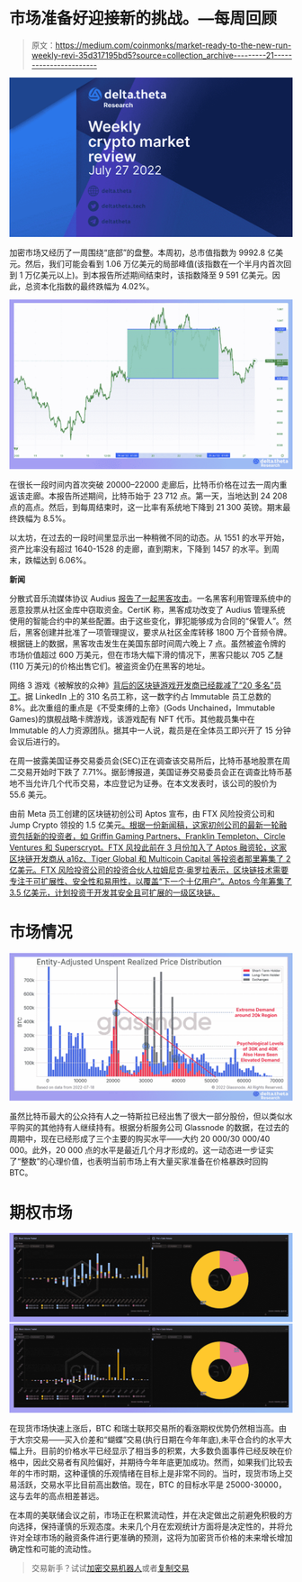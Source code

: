 # 市场准备好迎接新的挑战。—每周回顾

> 原文：<https://medium.com/coinmonks/market-ready-to-the-new-run-weekly-revi-35d317195bd5?source=collection_archive---------21----------------------->

![](img/52665ee55abec7c85d71e06eab806ecc.png)

加密市场又经历了一周围绕“底部”的盘整。本周初，总市值指数为 9992.8 亿美元。然后，我们可能会看到 1.06 万亿美元的局部峰值(该指数在一个半月内首次回到 1 万亿美元以上)。到本报告所述期间结束时，该指数降至 9 591 亿美元。因此，总资本化指数的最终跌幅为 4.02%。

![](img/3b1d49d63cc3d354b3f96dfb9ccc18d1.png)

在很长一段时间内首次突破 20000–22000 走廊后，比特币价格在过去一周内重返该走廊。本报告所述期间，比特币始于 23 712 点。第一天，当地达到 24 208 点的高点。然后，到每周结束时，这一比率有系统地下降到 21 300 英镑。期末最终跌幅为 8.5%。

以太坊，在过去的一段时间里显示出一种稍微不同的动态。从 1551 的水平开始，资产比率没有超过 1640-1528 的走廊，直到期末，下降到 1457 的水平。到周末，跌幅达到 6.06%。

**新闻**

分散式音乐流媒体协议 Audius [报告了一起黑客攻击](https://decrypt.co/105913/how-audius-was-hacked-6m-ethereum-tokens)。一名黑客利用管理系统中的恶意投票从社区金库中窃取资金。CertiK 称，黑客成功改变了 Audius 管理系统使用的智能合约中的某些配置。由于这些变化，罪犯能够成为合同的“保管人”。然后，黑客创建并批准了一项管理提议，要求从社区金库转移 1800 万个音频令牌。根据链上的数据，黑客攻击发生在美国东部时间周六晚上 7 点。虽然被盗令牌的市场价值超过 600 万美元，但在市场大幅下滑的情况下，黑客只能以 705 乙醚(110 万美元)的价格出售它们。被盗资金仍在黑客的地址。

网络 3 游戏《被解放的众神》[背后的区块链游戏开发商已经裁减了“20 多名”员工](https://www.gamedeveloper.com/business/web3-developer-immutable-games-studio-hit-with-layoffs)。据 LinkedIn 上的 310 名员工称，这一数字约占 Immutable 员工总数的 8%。此次重组的重点是《不受束缚的上帝》(Gods Unchained，Immutable Games)的旗舰战略卡牌游戏，该游戏配有 NFT 代币。其他裁员集中在 Immutable 的人力资源团队。据其中一人说，裁员是在全体员工即兴开了 15 分钟会议后进行的。

在周一披露美国证券交易委员会(SEC)正在调查该交易所后，比特币基地股票在周二交易开始时下跌了 7.71%。据彭博报道，美国证券交易委员会正在调查比特币基地不当允许几个代币交易，本应登记为证券。在本文发表时，该公司的股价为 55.6 美元。

由前 Meta 员工创建的区块链初创公司 Aptos 宣布，由 FTX 风险投资公司和 Jump Crypto 领投的 1.5 亿美元[。根据一份新闻稿，这家初创公司的最新一轮融资包括新的投资者，如 Griffin Gaming Partners、Franklin Templeton、Circle Ventures 和 Superscrypt。FTX 风投此前在 3 月份加入了 Aptos 融资轮，这家区块链开发商从 a16z、Tiger Global 和 Multicoin Capital 等投资者那里筹集了 2 亿美元。FTX 风险投资公司的投资合伙人拉姆尼克·奥罗拉表示，区块链技术需要专注于可扩展性、安全性和易用性，以覆盖“下一个十亿用户”。Aptos 今年筹集了 3.5 亿美元，计划投资于开发其安全且可扩展的一级区块链。](https://www.coindesk.com/business/2022/07/25/aptos-labs-raises-150m-to-revive-diem-in-ftx-ventures-led-funding-round/)

# 市场情况

![](img/f0cab75bb077ea5b2379a8e833e5232a.png)

虽然比特币最大的公众持有人之一特斯拉已经出售了很大一部分股份，但以类似水平购买的其他持有人继续持有。根据分析服务公司 Glassnode 的数据，在过去的周期中，现在已经形成了三个主要的购买水平——大约 20 000/30 000/40 000。此外，20 000 点的水平是最近几个月才形成的。这一动态进一步证实了“整数”的心理价值，也表明当前市场上有大量买家准备在价格暴跌时回购 BTC。

# 期权市场

![](img/2d480dab53c04534180a53d5ffcb8630.png)![](img/38aa0153fb690a0461bb16511847b261.png)

在现货市场快速上涨后，BTC 和瑞士联邦交易所的看涨期权优势仍然相当高。由于大宗交易——买入价差和“蝴蝶”交易(执行日期在今年年底),未平仓合约的水平大幅上升。目前的价格水平已经显示了相当多的积累，大多数负面事件已经反映在价格中，因此交易者有风险偏好，并期待今年年底更加成功。然而，如果我们比较去年的牛市时期，这种谨慎的乐观情绪在目标上是非常不同的。当时，现货市场上交易活跃，交易水平比目前高出数倍。现在，BTC 的目标水平是 25000-30000，这与去年的高点相差甚远。

在本周的美联储会议之前，市场正在积累流动性，并在决定做出之前避免积极的方向选择，保持谨慎的乐观态度。未来几个月在宏观统计方面将是决定性的，并将允许对全球市场的融资条件进行更准确的预测，这将为加密货币价格的未来增长增加确定性和可能的流动性。

> 交易新手？试试[加密交易机器人](/coinmonks/crypto-trading-bot-c2ffce8acb2a)或者[复制交易](/coinmonks/top-10-crypto-copy-trading-platforms-for-beginners-d0c37c7d698c)